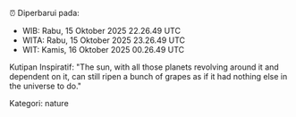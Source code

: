 ⏰ Diperbarui pada:
- WIB: Rabu, 15 Oktober 2025 22.26.49 UTC
- WITA: Rabu, 15 Oktober 2025 23.26.49 UTC
- WIT: Kamis, 16 Oktober 2025 00.26.49 UTC

Kutipan Inspiratif:
"The sun, with all those planets revolving around it and dependent on it, can still ripen a bunch of grapes as if it had nothing else in the universe to do."


Kategori: nature

